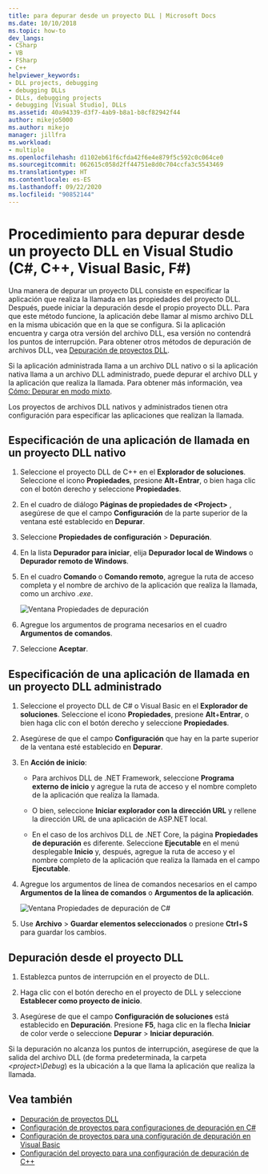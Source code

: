 ```yaml
---
title: para depurar desde un proyecto DLL | Microsoft Docs
ms.date: 10/10/2018
ms.topic: how-to
dev_langs:
- CSharp
- VB
- FSharp
- C++
helpviewer_keywords:
- DLL projects, debugging
- debugging DLLs
- DLLs, debugging projects
- debugging [Visual Studio], DLLs
ms.assetid: 40a94339-d3f7-4ab9-b8a1-b8cf82942f44
author: mikejo5000
ms.author: mikejo
manager: jillfra
ms.workload:
- multiple
ms.openlocfilehash: d1102eb61f6cfda42f6e4e879f5c592c0c064ce0
ms.sourcegitcommit: 062615c058d2ff44751e8d0c704ccfa3c5543469
ms.translationtype: HT
ms.contentlocale: es-ES
ms.lasthandoff: 09/22/2020
ms.locfileid: "90852144"
---
```

# <a name="how-to-debug-from-a-dll-project-in-visual-studio-c-c-visual-basic-f"></a>Procedimiento para depurar desde un proyecto DLL en Visual Studio (C#, C++, Visual Basic, F#)

Una manera de depurar un proyecto DLL consiste en especificar la aplicación que realiza la llamada en las propiedades del proyecto DLL. Después, puede iniciar la depuración desde el propio proyecto DLL. Para que este método funcione, la aplicación debe llamar al mismo archivo DLL en la misma ubicación que en la que se configura. Si la aplicación encuentra y carga otra versión del archivo DLL, esa versión no contendrá los puntos de interrupción. Para obtener otros métodos de depuración de archivos DLL, vea [Depuración de proyectos DLL](../debugger/debugging-dll-projects.md).

Si la aplicación administrada llama a un archivo DLL nativo o si la aplicación nativa llama a un archivo DLL administrado, puede depurar el archivo DLL y la aplicación que realiza la llamada. Para obtener más información, vea [Cómo: Depurar en modo mixto](../debugger/how-to-debug-in-mixed-mode.md).

Los proyectos de archivos DLL nativos y administrados tienen otra configuración para especificar las aplicaciones que realizan la llamada.

## <a name="specify-a-calling-app-in-a-native-dll-project"></a>Especificación de una aplicación de llamada en un proyecto DLL nativo

1. Seleccione el proyecto DLL de C++ en el **Explorador de soluciones**. Seleccione el icono **Propiedades**, presione **Alt**+**Entrar**, o bien haga clic con el botón derecho y seleccione **Propiedades**.

1. En el cuadro de diálogo **Páginas de propiedades de \<Project>** , asegúrese de que el campo **Configuración** de la parte superior de la ventana esté establecido en **Depurar**.

1. Seleccione **Propiedades de configuración** > **Depuración**.

1. En la lista **Depurador para iniciar**, elija **Depurador local de Windows** o  **Depurador remoto de Windows**.

1. En el cuadro **Comando** o **Comando remoto**, agregue la ruta de acceso completa y el nombre de archivo de la aplicación que realiza la llamada, como un archivo *.exe*.

   ![Ventana Propiedades de depuración](../debugger/media/dbg-debugging-properties-dll.png "Ventana Propiedades de depuración")

1. Agregue los argumentos de programa necesarios en el cuadro **Argumentos de comandos**.

1. Seleccione **Aceptar**.

## <a name="specify-a-calling-app-in-a-managed-dll-project"></a>Especificación de una aplicación de llamada en un proyecto DLL administrado

1. Seleccione el proyecto DLL de C# o Visual Basic en el **Explorador de soluciones**. Seleccione el icono **Propiedades**, presione **Alt**+**Entrar**, o bien haga clic con el botón derecho y seleccione **Propiedades**.

1. Asegúrese de que el campo **Configuración** que hay en la parte superior de la ventana esté establecido en **Depurar**.

1. En **Acción de inicio**:

   - Para archivos DLL de .NET Framework, seleccione **Programa externo de inicio** y agregue la ruta de acceso y el nombre completo de la aplicación que realiza la llamada.

   - O bien, seleccione **Iniciar explorador con la dirección URL** y rellene la dirección URL de una aplicación de ASP.NET local.

   - En el caso de los archivos DLL de .NET Core, la página **Propiedades de depuración** es diferente. Seleccione **Ejecutable** en el menú desplegable **Inicio** y, después, agregue la ruta de acceso y el nombre completo de la aplicación que realiza la llamada en el campo **Ejecutable**.

1. Agregue los argumentos de línea de comandos necesarios en el campo **Argumentos de la línea de comandos** o **Argumentos de la aplicación**.

   ![Ventana Propiedades de depuración de C#](../debugger/media/dbg-debugging-properties-dll-csharp.png "Ventana Propiedades de depuración de C#")

1. Use **Archivo** > **Guardar elementos seleccionados** o presione **Ctrl**+**S** para guardar los cambios.

## <a name="debug-from-the-dll-project"></a>Depuración desde el proyecto DLL

1. Establezca puntos de interrupción en el proyecto de DLL.

1. Haga clic con el botón derecho en el proyecto de DLL y seleccione **Establecer como proyecto de inicio**.

1. Asegúrese de que el campo **Configuración de soluciones** está establecido en **Depuración**. Presione **F5**, haga clic en la flecha **Iniciar** de color verde o seleccione **Depurar** > **Iniciar depuración**.

Si la depuración no alcanza los puntos de interrupción, asegúrese de que la salida del archivo DLL (de forma predeterminada, la carpeta *\<project>\Debug*) es la ubicación a la que llama la aplicación que realiza la llamada.

## <a name="see-also"></a>Vea también
- [Depuración de proyectos DLL](../debugger/debugging-dll-projects.md)
- [Configuración de proyectos para configuraciones de depuración en C#](../debugger/project-settings-for-csharp-debug-configurations.md)
- [Configuración de proyectos para una configuración de depuración en Visual Basic](../debugger/project-settings-for-a-visual-basic-debug-configuration.md)
- [Configuración del proyecto para una configuración de depuración de C++](../debugger/project-settings-for-a-cpp-debug-configuration.md)